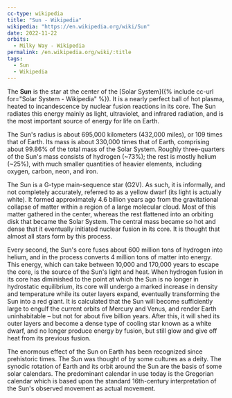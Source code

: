 ```yaml
---
cc-type: wikipedia
title: "Sun - Wikipedia"
wikipedia: "https://en.wikipedia.org/wiki/Sun"
date: 2022-11-22
orbits:
  - Milky Way - Wikipedia
permalink: /en.wikipedia.org/wiki/:title
tags:
  - Sun
  - Wikipedia
---
```

The **Sun** is the star at the center of the [Solar System]({% include cc-url for="Solar System - Wikipedia" %}). It is a nearly perfect ball of hot plasma, heated to incandescence by nuclear fusion reactions in its core. The Sun radiates this energy mainly as light, ultraviolet, and infrared radiation, and is the most important source of energy for life on Earth.

The Sun's radius is about 695,000 kilometers (432,000 miles), or 109 times that of Earth. Its mass is about 330,000 times that of Earth, comprising about 99.86% of the total mass of the Solar System. Roughly three-quarters of the Sun's mass consists of hydrogen (~73%); the rest is mostly helium (~25%), with much smaller quantities of heavier elements, including oxygen, carbon, neon, and iron.

The Sun is a G-type main-sequence star (G2V). As such, it is informally, and not completely accurately, referred to as a yellow dwarf (its light is actually white). It formed approximately 4.6 billion years ago from the gravitational collapse of matter within a region of a large molecular cloud. Most of this matter gathered in the center, whereas the rest flattened into an orbiting disk that became the Solar System. The central mass became so hot and dense that it eventually initiated nuclear fusion in its core. It is thought that almost all stars form by this process.

Every second, the Sun's core fuses about 600 million tons of hydrogen into helium, and in the process converts 4 million tons of matter into energy. This energy, which can take between 10,000 and 170,000 years to escape the core, is the source of the Sun's light and heat. When hydrogen fusion in its core has diminished to the point at which the Sun is no longer in hydrostatic equilibrium, its core will undergo a marked increase in density and temperature while its outer layers expand, eventually transforming the Sun into a red giant. It is calculated that the Sun will become sufficiently large to engulf the current orbits of Mercury and Venus, and render Earth uninhabitable – but not for about five billion years. After this, it will shed its outer layers and become a dense type of cooling star known as a white dwarf, and no longer produce energy by fusion, but still glow and give off heat from its previous fusion.

The enormous effect of the Sun on Earth has been recognized since prehistoric times. The Sun was thought of by some cultures as a deity. The synodic rotation of Earth and its orbit around the Sun are the basis of some solar calendars. The predominant calendar in use today is the Gregorian calendar which is based upon the standard 16th-century interpretation of the Sun's observed movement as actual movement.